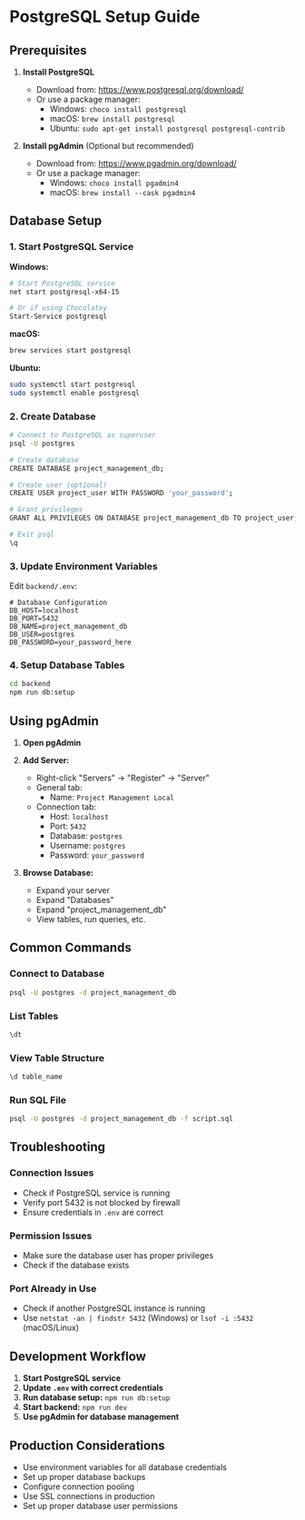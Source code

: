 # PostgreSQL Setup Guide

## Prerequisites

1. **Install PostgreSQL**
   - Download from: https://www.postgresql.org/download/
   - Or use a package manager:
     - Windows: `choco install postgresql`
     - macOS: `brew install postgresql`
     - Ubuntu: `sudo apt-get install postgresql postgresql-contrib`

2. **Install pgAdmin** (Optional but recommended)
   - Download from: https://www.pgadmin.org/download/
   - Or use a package manager:
     - Windows: `choco install pgadmin4`
     - macOS: `brew install --cask pgadmin4`

## Database Setup

### 1. Start PostgreSQL Service

**Windows:**
```bash
# Start PostgreSQL service
net start postgresql-x64-15

# Or if using Chocolatey
Start-Service postgresql
```

**macOS:**
```bash
brew services start postgresql
```

**Ubuntu:**
```bash
sudo systemctl start postgresql
sudo systemctl enable postgresql
```

### 2. Create Database

```bash
# Connect to PostgreSQL as superuser
psql -U postgres

# Create database
CREATE DATABASE project_management_db;

# Create user (optional)
CREATE USER project_user WITH PASSWORD 'your_password';

# Grant privileges
GRANT ALL PRIVILEGES ON DATABASE project_management_db TO project_user;

# Exit psql
\q
```

### 3. Update Environment Variables

Edit `backend/.env`:
```env
# Database Configuration
DB_HOST=localhost
DB_PORT=5432
DB_NAME=project_management_db
DB_USER=postgres
DB_PASSWORD=your_password_here
```

### 4. Setup Database Tables

```bash
cd backend
npm run db:setup
```

## Using pgAdmin

1. **Open pgAdmin**
2. **Add Server:**
   - Right-click "Servers" → "Register" → "Server"
   - General tab:
     - Name: `Project Management Local`
   - Connection tab:
     - Host: `localhost`
     - Port: `5432`
     - Database: `postgres`
     - Username: `postgres`
     - Password: `your_password`

3. **Browse Database:**
   - Expand your server
   - Expand "Databases"
   - Expand "project_management_db"
   - View tables, run queries, etc.

## Common Commands

### Connect to Database
```bash
psql -U postgres -d project_management_db
```

### List Tables
```sql
\dt
```

### View Table Structure
```sql
\d table_name
```

### Run SQL File
```bash
psql -U postgres -d project_management_db -f script.sql
```

## Troubleshooting

### Connection Issues
- Check if PostgreSQL service is running
- Verify port 5432 is not blocked by firewall
- Ensure credentials in `.env` are correct

### Permission Issues
- Make sure the database user has proper privileges
- Check if the database exists

### Port Already in Use
- Check if another PostgreSQL instance is running
- Use `netstat -an | findstr 5432` (Windows) or `lsof -i :5432` (macOS/Linux)

## Development Workflow

1. **Start PostgreSQL service**
2. **Update `.env` with correct credentials**
3. **Run database setup:** `npm run db:setup`
4. **Start backend:** `npm run dev`
5. **Use pgAdmin for database management**

## Production Considerations

- Use environment variables for all database credentials
- Set up proper database backups
- Configure connection pooling
- Use SSL connections in production
- Set up proper database user permissions 